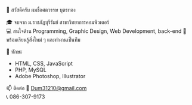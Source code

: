 👋 สวัสดีครับ ผมชื่อศตวรรษ บุตรทอง

🎓 จบจาก ม.ราชภัฏบุรีรัมย์ สาขาวิทยาการคอมพิวเตอร์  
💻 สนใจด้าน Programming, Graphic Design, Web Development, back-end
🚀 พร้อมเรียนรู้สิ่งใหม่ ๆ และทำงานเป็นทีม  

🧰 ทักษะ
- HTML, CSS, JavaScript
- PHP, MySQL
- Adobe Photoshop, Illustrator

📫 ติดต่อ
📧 Dum31210@gmail.com  
📞 086-307-9173  
